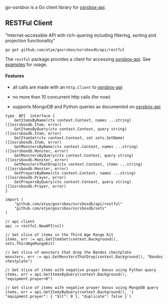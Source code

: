 
go-osrsbox is a Go client library for [osrsbox-api](https://api.osrsbox.com).

## RESTFul Client
"Internet-accessible API with rich-quering including filtering, sorting and projection functionality"

```go get github.com/atye/gosrsbox/osrsboxdb/api/restful```

The `restful` package provides a client for accessing [osrsbox-api](https://api.osrsbox.com).  See [examples](./examples/restful) for usage.

#### Features
 - all calls are made with an `http.Client` to [osrsbox-api](https://api.osrsbox.com)
   
 - no more than 10 concurrent http calls (for now)
   
  - supports MongoDB and Python queries as documented on [osrsbox-api](https://api.osrsbox.com)
 
```
type  API  interface {
	GetItemsByName(ctx context.Context, names ...string) ([]osrsboxdb.Item, error)
	GetItemsByQuery(ctx context.Context, query string) ([]osrsboxdb.Item, error)
	GetItemSet(ctx context.Context, set sets.SetName) ([]osrsboxdb.Item, error)
	GetMonstersByName(ctx context.Context, names ...string) ([]osrsboxdb.Monster, error)
	GetMonstersByQuery(ctx context.Context, query string) ([]osrsboxdb.Monster, error)
	GetMonstersThatDrop(ctx context.Context, items ...string) ([]osrsboxdb.Monster, error)
	GetPrayersByName(ctx context.Context, names ...string) ([]osrsboxdb.Prayer, error)
	GetPrayersByQuery(ctx context.Context, query string) ([]osrsboxdb.Prayer, error)
}
```
```
import (
    "github.com/atye/gosrsbox/osrsboxdb/api/restful"
    "github.com/atye/gosrsbox/osrsboxdb/sets"
)

// api client
api := restful.NewAPI(nil)

// Get slice of items in the Third Age Range Kit
items, err := api.GetItemSet(context.Background(), sets.ThirdAgeRangeKit)

// Get slice of monsters that drop the Bandos chestplate
monsters, err := api.GetMonstersThatDrop(context.Background(), "Bandos chestplate")

// Get slice of items with negative prayer bonus using Python query
items, err = api.GetItemsByQuery(context.Background(), "equipment.prayer<0")

// Get slice of items with negative prayer bonus using MongoDB query
items, err = api.GetItemsByQuery(context.Background(), `{ "equipment.prayer": { "$lt": 0 }, "duplicate": false }`)